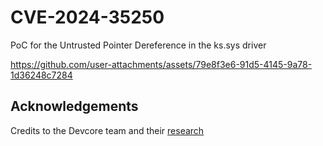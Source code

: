 # CVE-2024-35250
PoC for the Untrusted Pointer Dereference in the ks.sys driver

https://github.com/user-attachments/assets/79e8f3e6-91d5-4145-9a78-1d36248c7284

## Acknowledgements

Credits to the Devcore team and their [research](https://devco.re/blog/2024/08/23/streaming-vulnerabilities-from-windows-kernel-proxying-to-kernel-part1-en/)
